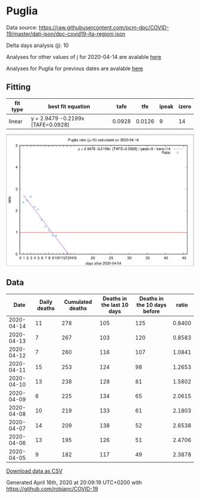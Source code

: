 # Puglia

Data source: https://raw.githubusercontent.com/pcm-dpc/COVID-19/master/dati-json/dpc-covid19-ita-regioni.json

Delta days analysis (j): 10

Analyses for other values of j for 2020-04-14 are avalable [here](../2020-04-14/README.md)

Analyses for Puglia for previous dates are avalable [here](../README.md)

## Fitting 
|fit type|best fit equation|tafe|tfe|ipeak|izero|
|-------|-----|--------|------|---|---|
|linear|y = 2.9479 -0.2199x  [TAFE=0.0928]|0.0928|0.0126|9|14|

![Plot](COVID-19_puglia_j10_2020-04-14.png)

## Data
|Date|Daily deaths|Cumulated deaths|Deaths in the last 10 days|Deaths in the 10 days before|ratio|
|----|----------|-----------|-------|--------------------|-----|
|2020-04-14|11|278|105|125|0.8400|
|2020-04-13|7|267|103|120|0.8583|
|2020-04-12|7|260|116|107|1.0841|
|2020-04-11|15|253|124|98|1.2653|
|2020-04-10|13|238|128|81|1.5802|
|2020-04-09|6|225|134|65|2.0615|
|2020-04-08|10|219|133|61|2.1803|
|2020-04-07|14|209|138|52|2.6538|
|2020-04-06|13|195|126|51|2.4706|
|2020-04-05|9|182|117|49|2.3878|

[Download data as CSV](COVID-19_puglia_j10_2020-04-14.csv)

Generated April 16th, 2020 at 20:09:19 UTC+0200 with https://github.com/robianc/COVID-19
